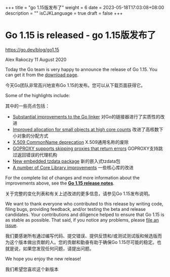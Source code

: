 +++
title = "go 1.15版发布了"
weight = 6
date = 2023-05-18T17:03:08+08:00
description = ""
isCJKLanguage = true
draft = false
+++

# Go 1.15 is released - go 1.15版发布了

https://go.dev/blog/go1.15

Alex Rakoczy
11 August 2020

Today the Go team is very happy to announce the release of Go 1.15. You can get it from the [download page](https://go.dev/dl).

今天Go团队非常高兴地宣布Go 1.15的发布。您可以从下载页面获得它。

Some of the highlights include:

其中的一些亮点包括：

- [Substantial improvements to the Go linker](https://go.dev/doc/go1.15#linker) 对Go的链接器进行了实质性的改进
- [Improved allocation for small objects at high core counts](https://go.dev/doc/go1.15#runtime) 改进了高核数下小对象的分配方式
- [X.509 CommonName deprecation](https://go.dev/doc/go1.15#commonname) X.509通用名称的废除
- [GOPROXY supports skipping proxies that return errors](https://go.dev/doc/go1.15#go-command) GOPROXY支持跳过返回错误的代理机构
- [New embedded tzdata package](https://go.dev/doc/go1.15#time/tzdata) 新的嵌入式tzdata包
- [A number of Core Library improvements](https://go.dev/doc/go1.15#library) 一些核心库的改进

For the complete list of changes and more information about the improvements above, see the [**Go 1.15 release notes**](https://go.dev/doc/go1.15).

关于完整的变化列表和有关上述改进的更多信息，请参见Go 1.15发布说明。

We want to thank everyone who contributed to this release by writing code, filing bugs, providing feedback, and/or testing the beta and release candidates. Your contributions and diligence helped to ensure that Go 1.15 is as stable as possible. That said, if you notice any problems, please [file an issue](https://go.dev/issue/new).

我们要感谢所有通过编写代码、提交错误、提供反馈和/或测试测试版和候选版而为这个版本做出贡献的人。您的贡献和勤奋有助于确保Go 1.15尽可能的稳定。也就是说，如果您发现任何问题，请提出问题。

We hope you enjoy the new release!

我们希望您喜欢这个新版本
